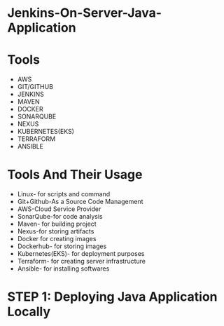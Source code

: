 # Jenkins-On-Server-Java-Application

# Tools
- AWS
- GIT/GITHUB
- JENKINS
- MAVEN
- DOCKER
- SONARQUBE
- NEXUS
- KUBERNETES(EKS)
- TERRAFORM
- ANSIBLE

# Tools And Their Usage

- Linux- for scripts and command
- Git+Github-As a Source Code Management
- AWS-Cloud Service Provider
- SonarQube-for code analysis
- Maven- for building project
- Nexus-for storing artifacts
- Docker for creating images
- Dockerhub- for storing images
- Kubernetes(EKS)- for deployment purposes
- Terraform- for creating server infrastructure
- Ansible- for installing softwares

# STEP 1: Deploying Java Application Locally
